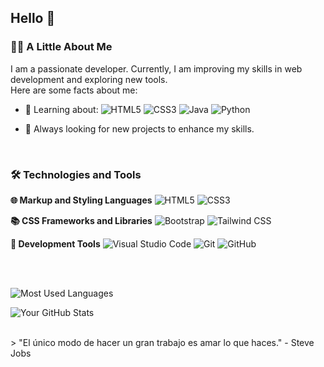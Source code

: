 ## Hello 👋

### 👨‍💻 A Little About Me
I am a passionate developer. Currently, I am improving my skills in web development and exploring new tools.
<br>
Here are some facts about me:

- 🌱 Learning about:
   ![HTML5](https://img.shields.io/badge/-HTML5-E34F26?logo=html5&logoColor=white)
   ![CSS3](https://img.shields.io/badge/-CSS3-1572B6?logo=css3&logoColor=white)
   ![Java](https://img.shields.io/badge/-Java-D8B000?logo=java&logoColor=white)
   ![Python](https://img.shields.io/badge/-Python-3776AB?logo=python&logoColor=white)

- 🚀 Always looking for new projects to enhance my skills.

<br>

### 🛠️ Technologies and Tools

**🌐 Markup and Styling Languages**
![HTML5](https://img.shields.io/badge/-HTML5-E34F26?logo=html5&logoColor=white)
![CSS3](https://img.shields.io/badge/-CSS3-1572B6?logo=css3&logoColor=white)

**📚 CSS Frameworks and Libraries**
![Bootstrap](https://img.shields.io/badge/-Bootstrap-7952B3?logo=bootstrap&logoColor=white)
![Tailwind CSS](https://img.shields.io/badge/-Tailwind%20CSS-38B2AC?logo=tailwind-css&logoColor=white)

**🔧 Development Tools**
![Visual Studio Code](https://img.shields.io/badge/-VS%20Code-007ACC?logo=visual-studio-code&logoColor=white)
![Git](https://img.shields.io/badge/-Git-F05032?logo=git&logoColor=white)
![GitHub](https://img.shields.io/badge/-GitHub-181717?logo=github&logoColor=white)

<br>
<br>

![Most Used Languages](https://github-readme-stats.vercel.app/api/top-langs/?username=Tonan47&layout=compact&theme=radical)

![Your GitHub Stats](https://github-readme-stats.vercel.app/api?username=Tonan47&show_icons=true&theme=radical)

















<br>
> "El único modo de hacer un gran trabajo es amar lo que haces." - Steve Jobs

<!--
**tonan47/Tonan47** is a ✨ _special_ ✨ repository because its `README.md` (this file) appears on your GitHub profile.

Here are some ideas to get you started:

- 🔭 I’m currently working on ...
- 🌱 I’m currently learning ...
- 👯 I’m looking to collaborate on ...
- 🤔 I’m looking for help with ...
- 💬 Ask me about ...
- 📫 How to reach me: ...
- 😄 Pronouns: ...
- ⚡ Fun fact: ...
-->
